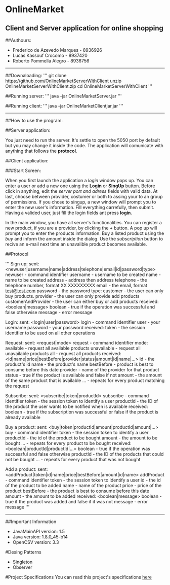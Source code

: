 OnlineMarket
============

Client and Server application for online shopping
-------------------------------------------------

##Authours:
+ Frederico de Azevedo Marques - 8936926
+ Lucas Kassouf Crocomo		   - 8937420
+ Roberto Pommella Alegro      - 8936756

* * *

##Downaloading:
'''
git clone https://github.com/OnlineMarketServerWithClient
unzip OnlineMarketServerWithClient.zip
cd OnlineMarketServerWithClient
'''

##Running server:
'''
java -jar OnlineMarketServer.jar
'''

##Running client:
'''
java -jar OnlineMarketClientjar.jar
'''

* * * 

##How to use the program:

##Server application:

You just need to run the server. It's settle to open the 5050 port by default but you may change it inside the code. 
The application will comunicate with anything that follows the **protocol**.

##Client application:

###Start Screen:

When you first launch the application a *login* window pops up. You can enter a user or add a new one using the **Login** or **SingUp** button.
Before click in anything, edit the *server port and adress* fields with valid data. At last, choose between provider, costumer or both to assing your to an group of permissions.
If you chose to singup, a new window will prompt you to enter the new user's information. Fill everything carrefully, then submit.
Having a valided user, just fill the login fields ant press **login**.

In the main window, you have all server's functionalities. You can register a new product, if you are a provider, by clicking the *+* button. A pop up will prompt you to enter the products information. Buy a listed product using the *buy* and inform the amount inside the dialog. Use the *subscription* button to recive an e-mail next time an unavalible product becomes available.

##Protocol

'''
Sign up:
	sent:
		<newuser|username|name|address|telephone|email|id|password|type>
		newuser - command identifier
		username -  username to be created
		name  - name to be created
		address - address then address
		telephone - the telephone number, format XX XXXXXXXXX
		email - the email, format test@test.com
		password - the password
		type:
			customer - the user can only buy products.
			provider - the user can only provide add products
			customerAndProvider - the user can either buy or add products
	received:
		<boolean|message>
		boolean - true if the operation was successful and false otherwise
		message - error message

Login:
	sent: 
		<login|user|password>
		login - command identifier
		user - your username
		password - your password
	received:
		<token>
		token - the session identifier to be used on all other operations

Request:
	sent:
		<request|mode>
		request - command identifier
		mode:
			available - request all available products
			unavailable - request all unavailable products
			all - request all products
	received:
		<id|name|price|bestBefore|provider|status|amount|id|name|...>
		id - the product's id
		name - the product's name
		bestBefore - product is best to consume before this date
		provider - name of the provider for that product
		status - true if the product is available and false if not
		amount - the amount of the same product that is available
		... - repeats for every product matching the request

Subscribe:
	sent:
		<subscribe|token|productId>
		subscribe - command identifier
		token - the session token to identify a user
		productId - the ID of the product the user wants to be notified when is available
	received:
		<boolean>
		boolean - true if the subscription was successful or false if the product is already available

Buy a product:
	sent:
		<buy|token|productId|amount|productId|amount|...>
		buy - command identifier
		token - the session token to identify a user
		productId - the id of the product to be bought
		amount - the amount to be bought
		... - repeats for every product to be bought
	received:
		<boolean|productId|productId|...>
		boolean - true if the operation was successful and false otherwise
		productId - the ID of the products that could not be bought
		... - repeats for every product that was not bought

Add a product:
	sent:
		<addProduct|token|id|name|price|bestBefore|amount|id|name>
		addProduct - command identifier
		token - the session token to identify a user
		id - the id of the product to be added
		name - name of the product
		price - price of the product
		bestBefore - the product is best to consume before this date
		amount - the amount to be added
	received:
		<boolean|message>
		boolean - true if the product was added and false if it was not
		message - error message
'''

* * *


##Important Information

+ JavaMainAPI version: 1.5
+ Java version: 1.8.0_45-b14
+ OpenCSV version: 3.3

#Desing Patterns

+ Singleton
+ Observer

#Project Specifications
You can read this project's specifications [here](https://docs.google.com/document/d/1hZco9xbu2Q6F3rICbgalWUufmuWPvREZUmELk1MDTDs/edit#)








